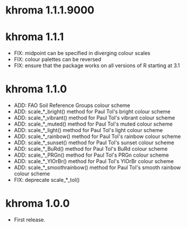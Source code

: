 # khroma 1.1.1.9000

# khroma 1.1.1

* FIX: midpoint can be specified in diverging colour scales
* FIX: colour palettes can be reversed
* FIX: ensure that the package works on all versions of R starting at 3.1

# khroma 1.1.0

* ADD: FAO Soil Reference Groups colour scheme
* ADD: scale_*_bright() method for Paul Tol's bright colour scheme
* ADD: scale_*_vibrant() method for Paul Tol's vibrant colour scheme
* ADD: scale_*_muted() method for Paul Tol's muted colour scheme
* ADD: scale_*_light() method for Paul Tol's light colour scheme
* ADD: scale_*_rainbow() method for Paul Tol's rainbow colour scheme
* ADD: scale_*_sunset() method for Paul Tol's sunset colour scheme
* ADD: scale_*_BuRd() method for Paul Tol's BuRd colour scheme
* ADD: scale_*_PRGn() method for Paul Tol's PRGn colour scheme
* ADD: scale_*_YlOrBr() method for Paul Tol's YlOrBr colour scheme
* ADD: scale_*_smoothrainbow() method for Paul Tol's smooth rainbow colour scheme
* FIX: deprecate scale_*_tol()

# khroma 1.0.0

* First release.
